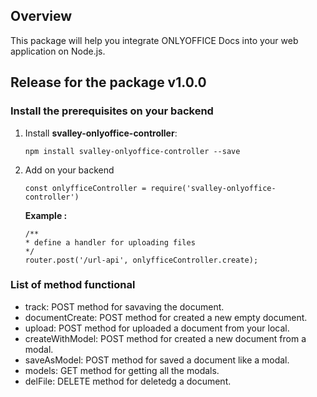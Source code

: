 ## Overview

This package will help you integrate ONLYOFFICE Docs into your web application on Node.js.

## Release for the package v1.0.0

### Install the prerequisites on your backend
1. Install **svalley-onlyoffice-controller**:
    ```
    npm install svalley-onlyoffice-controller --save
    ```
2. Add on your backend
    ```
    const onlyfficeController = require('svalley-onlyoffice-controller')
    ```
    **Example :**
    ```
    /**
    * define a handler for uploading files
    */
    router.post('/url-api', onlyfficeController.create);
    ```
### List of method functional
* track: POST method for savaving the document.
* documentCreate: POST method for created a new empty document.
* upload: POST method for uploaded a document from your local.
* createWithModel: POST method for created a new document from a modal.
* saveAsModel: POST method for saved a document like a modal.
* models: GET method for getting all the modals. 
* delFile: DELETE method for deletedg a document. 
